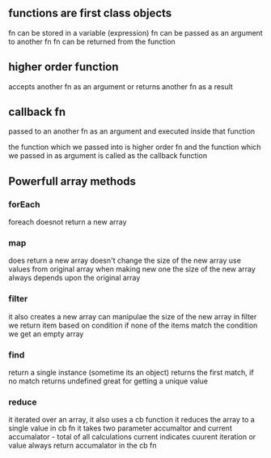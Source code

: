 ## functions are first class objects
fn can be stored in a variable (expression)
fn can be passed as an argument to another fn
fn can be returned from the function

## higher order function
accepts another fn as an argument or returns another fn as a result

## callback fn
passed to an another fn as an argument and executed inside that function

the function which we passed into is higher order fn and the function which we passed in as argument is called as the callback function

## Powerfull array methods
### forEach 
foreach doesnot return a new array
### map
does return a new array
doesn't change the size of the new array
use values from original array when making new one
the size of the new array always depends upon the original array
### filter
it also creates a new array
can manipulae the size of the new array
in filter we return item based on condition
if none of the items match the condition we get an empty array
### find
return a single instance (sometime its an object)
returns the first match, if no match returns undefined
great for getting a unique value
### reduce
it iterated over an array, it also uses a cb function
it reduces the array to a single value
in cb fn it takes two parameter accumaltor and current 
accumalator - total of all calculations
current indicates cuurent iteration or value
always return accumalator in the cb fn

